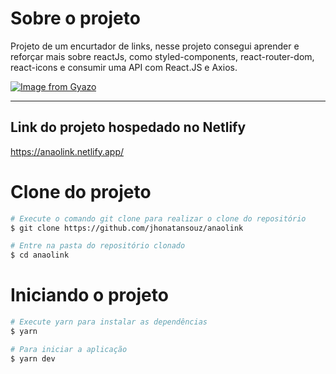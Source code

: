 # Sobre o projeto

Projeto de um encurtador de links, nesse projeto consegui aprender
e reforçar mais sobre reactJs, como styled-components,  react-router-dom,
react-icons e consumir uma API com React.JS e Axios.



[![Image from Gyazo](https://i.gyazo.com/3feedb5f15403187582bd6d6533cbf0a.gif)](https://gyazo.com/3feedb5f15403187582bd6d6533cbf0a)

---
## Link do projeto hospedado no Netlify 

https://anaolink.netlify.app/


# Clone do projeto

```bash
# Execute o comando git clone para realizar o clone do repositório
$ git clone https://github.com/jhonatansouz/anaolink

# Entre na pasta do repositório clonado
$ cd anaolink
```

# Iniciando o projeto

```bash
# Execute yarn para instalar as dependências
$ yarn

# Para iniciar a aplicação
$ yarn dev

```
